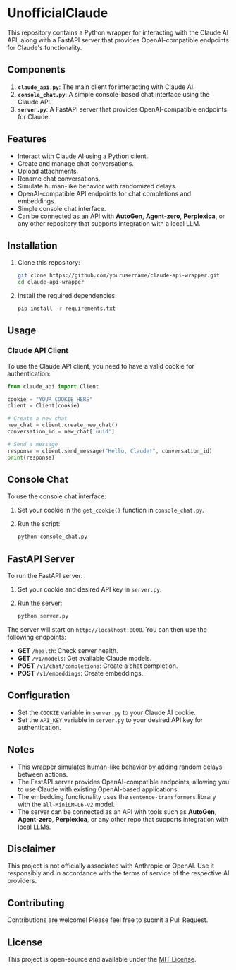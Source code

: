 # UnofficialClaude

This repository contains a Python wrapper for interacting with the Claude AI API, along with a FastAPI server that provides OpenAI-compatible endpoints for Claude's functionality.

## Components

1. **`claude_api.py`**: The main client for interacting with Claude AI.
2. **`console_chat.py`**: A simple console-based chat interface using the Claude API.
3. **`server.py`**: A FastAPI server that provides OpenAI-compatible endpoints for Claude.

## Features

- Interact with Claude AI using a Python client.
- Create and manage chat conversations.
- Upload attachments.
- Rename chat conversations.
- Simulate human-like behavior with randomized delays.
- OpenAI-compatible API endpoints for chat completions and embeddings.
- Simple console chat interface.
- Can be connected as an API with **AutoGen**, **Agent-zero**, **Perplexica**, or any other repository that supports integration with a local LLM.

## Installation

1. Clone this repository:

    ```bash
    git clone https://github.com/yourusername/claude-api-wrapper.git
    cd claude-api-wrapper
    ```

2. Install the required dependencies:

    ```bash
    pip install -r requirements.txt
    ```

## Usage

### Claude API Client

To use the Claude API client, you need to have a valid cookie for authentication:

```python
from claude_api import Client

cookie = "YOUR_COOKIE_HERE"
client = Client(cookie)

# Create a new chat
new_chat = client.create_new_chat()
conversation_id = new_chat['uuid']

# Send a message
response = client.send_message("Hello, Claude!", conversation_id)
print(response)
```
## Console Chat

To use the console chat interface:

1. Set your cookie in the `get_cookie()` function in `console_chat.py`.
2. Run the script:

    ```bash
    python console_chat.py
    ```

## FastAPI Server

To run the FastAPI server:

1. Set your cookie and desired API key in `server.py`.
2. Run the server:

    ```bash
    python server.py
    ```

The server will start on `http://localhost:8008`. You can then use the following endpoints:

- **GET** `/health`: Check server health.
- **GET** `/v1/models`: Get available Claude models.
- **POST** `/v1/chat/completions`: Create a chat completion.
- **POST** `/v1/embeddings`: Create embeddings.

## Configuration

- Set the `COOKIE` variable in `server.py` to your Claude AI cookie.
- Set the `API_KEY` variable in `server.py` to your desired API key for authentication.

## Notes

- This wrapper simulates human-like behavior by adding random delays between actions.
- The FastAPI server provides OpenAI-compatible endpoints, allowing you to use Claude with existing OpenAI-based applications.
- The embedding functionality uses the `sentence-transformers` library with the `all-MiniLM-L6-v2` model.
- The server can be connected as an API with tools such as **AutoGen**, **Agent-zero**, **Perplexica**, or any other repo that supports integration with local LLMs.

## Disclaimer

This project is not officially associated with Anthropic or OpenAI. Use it responsibly and in accordance with the terms of service of the respective AI providers.

## Contributing

Contributions are welcome! Please feel free to submit a Pull Request.

## License

This project is open-source and available under the [MIT License](LICENSE).
